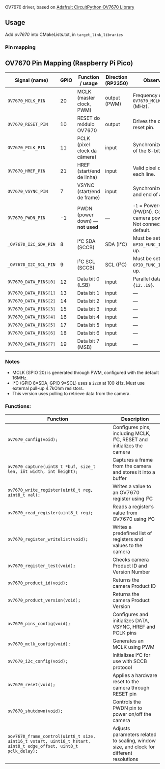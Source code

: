 OV7670 driver, based on [Adafruit CircuitPython OV7670 Library](https://github.com/adafruit/Adafruit_CircuitPython_OV7670/)

## Usage
Add *ov7670* into CMakeLists.txt, in `target_link_libraries`

### Pin mapping
## OV7670 Pin Mapping (Raspberry Pi Pico)

| Signal (name)          | GPIO | Function / usage                       | Direction (RP2350) | Observações |
|-----------------------|------|------------------------------------|------------------|-------------|
| `OV7670_MCLK_PIN`     | 20   | MCLK (master clock, PWM)           | output (PWM)      | Frequency defined by `OV7670_MCLK_FREQUENCY` (MHz). |
| `OV7670_RESET_PIN`    | 10   | RESET do módulo OV7670             | output            | Drives the camera reset pin. |
| `OV7670_PCLK_PIN`     | 11   | PCLK (pixel clock da câmera)       | input          | Synchronizes reading of the 8-bit data bus. |
| `OV7670_HREF_PIN`     | 21   | HREF (start/end de linha)          | input          | Valid pixel data for each line. |
| `OV7670_VSYNC_PIN`    | 7    | VSYNC (start/end de frame)         | input          | Synchronizes the start and end of a frame. |
| `OV7670_PWDN_PIN`     | -1   | PWDN (power down) — **not used**  | —                | `-1` = Power-down pin (PWDN). Controls camera power on/off. Not connected by default. |
| `_OV7670_I2C_SDA_PIN` | 8    | I²C SDA (SCCB)                     | SDA (I²C)        | Must be set with `GPIO_FUNC_I2C` + pull-up. |
| `_OV7670_I2C_SCL_PIN` | 9    | I²C SCL (SCCB)                     | SCL (I²C)        | Must be set with `GPIO_FUNC_I2C` + pull-up. |
| `OV7670_DATA_PINS[0]` | 12   | Data bit 0 (LSB)                   | input          | Parallel data bus `{12..19}`. |
| `OV7670_DATA_PINS[1]` | 13   | Data bit 1                         | input          | — |
| `OV7670_DATA_PINS[2]` | 14   | Data bit 2                         | input          | — |
| `OV7670_DATA_PINS[3]` | 15   | Data bit 3                         | input          | — |
| `OV7670_DATA_PINS[4]` | 16   | Data bit 4                         | input          | — |
| `OV7670_DATA_PINS[5]` | 17   | Data bit 5                         | input          | — |
| `OV7670_DATA_PINS[6]` | 18   | Data bit 6                         | input          | — |
| `OV7670_DATA_PINS[7]` | 19   | Data bit 7 (MSB)                   | input          | — |

### Notes
- MCLK (GPIO 20) is generated through PWM, configured with the default 16MHz.  
- I²C (GPIO 8=SDA, GPIO 9=SCL) uses a `i2c0` at 100 kHz. Must use external pull-up 4.7kOhm resistors.  
- This version uses polling to retrieve data from the camera.



### Functions:

| Function | Description |
|----------|-------------|
| `ov7670_config(void);` | Configures pins, including MCLK, I²C, RESET and initializes the camera |
| `ov7670_capture(uint8_t *buf, size_t len, int width, int height);` | Captures a frame from the camera and stores it into a buffer |
| `ov7670_write_register(uint8_t reg, uint8_t val);` | Writes a value to an OV7670 register using I²C |
| `ov7670_read_register(uint8_t reg);` | Reads a register’s value from OV7670 using I²C |
| `ov7670_register_writelist(void);` | Writes a predefined list of registers and values to the camera |
| `ov7670_register_test(void);` | Checks camera Product ID and Version Number |
| `ov7670_product_id(void);` | Returns the camera Product ID |
| `ov7670_product_version(void);` | Returns the camera Product Version |
| `ov7670_pins_config(void);` | Configures and initializes DATA, VSYNC, HREF and PCLK pins |
| `ov7670_mclk_config(void);` | Generates an MCLK using PWM |
| `ov7670_i2c_config(void);` | Initializes I²C for use with SCCB protocol |
| `ov7670_reset(void);` | Applies a hardware reset to the camera through RESET pin |
| `ov7670_shutdown(void);` | Controls the PWDN pin to power on/off the camera |
| `oov7670_frame_control(uint8_t size, uint16_t vstart, uint16_t hstart, uint8_t edge_offset, uint8_t pclk_delay);` | Adjusts parameters related to scaling, window size, and clock for different resolutions |

